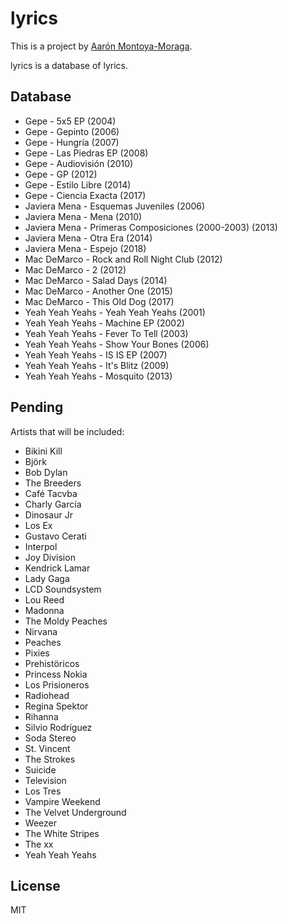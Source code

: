 # lyrics

This is a project by [Aarón Montoya-Moraga](http://montoyamoraga.io/).

lyrics is a database of lyrics.


## Database

* Gepe - 5x5 EP (2004)  
* Gepe - Gepinto (2006)  
* Gepe - Hungría (2007)  
* Gepe - Las Piedras EP (2008)  
* Gepe - Audiovisión (2010)  
* Gepe - GP (2012)  
* Gepe - Estilo Libre (2014)  
* Gepe - Ciencia Exacta (2017)  
* Javiera Mena - Esquemas Juveniles (2006)  
* Javiera Mena - Mena (2010)  
* Javiera Mena - Primeras Composiciones (2000-2003) (2013)  
* Javiera Mena - Otra Era (2014)  
* Javiera Mena - Espejo (2018)  
* Mac DeMarco - Rock and Roll Night Club (2012)  
* Mac DeMarco - 2 (2012)  
* Mac DeMarco - Salad Days (2014)  
* Mac DeMarco - Another One (2015)  
* Mac DeMarco - This Old Dog (2017)  
* Yeah Yeah Yeahs - Yeah Yeah Yeahs (2001)  
* Yeah Yeah Yeahs - Machine EP (2002)  
* Yeah Yeah Yeahs - Fever To Tell (2003)  
* Yeah Yeah Yeahs - Show Your Bones (2006)  
* Yeah Yeah Yeahs - IS IS EP (2007)  
* Yeah Yeah Yeahs - It's Blitz (2009)  
* Yeah Yeah Yeahs - Mosquito (2013)  

## Pending

Artists that will be included:

* Bikini Kill  
* Björk  
* Bob Dylan  
* The Breeders  
* Café Tacvba  
* Charly García  
* Dinosaur Jr  
* Los Ex  
* Gustavo Cerati  
* Interpol  
* Joy Division  
* Kendrick Lamar  
* Lady Gaga  
* LCD Soundsystem  
* Lou Reed  
* Madonna  
* The Moldy Peaches  
* Nirvana  
* Peaches  
* Pixies  
* Prehistöricos  
* Princess Nokia  
* Los Prisioneros  
* Radiohead  
* Regina Spektor  
* Rihanna
* Silvio Rodríguez  
* Soda Stereo  
* St. Vincent  
* The Strokes  
* Suicide  
* Television  
* Los Tres  
* Vampire Weekend  
* The Velvet Underground  
* Weezer  
* The White Stripes  
* The xx
* Yeah Yeah Yeahs  

## License

MIT
